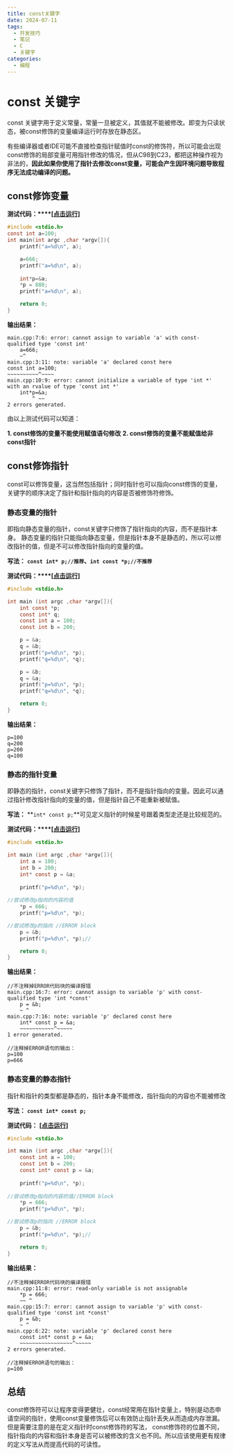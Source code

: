 ```yaml
---
title: const关键字
date: 2024-07-11
tags:
  - 开发技巧
  - 笔记
  - C
  - 关键字
categories:
  - 编程
---
```


# const 关键字

const 关键字用于定义常量，常量一旦被定义，其值就不能被修改。即变为只读状态，被const修饰的变量编译运行时存放在静态区。

有些编译器或者IDE可能不直接检查指针赋值时const的修饰符，所以可能会出现const修饰的局部变量可用指针修改的情况，但从C98到C23，都把这种操作视为非法的，**因此如果你使用了指针去修改const变量，可能会产生因环境问题导致程序无法成功编译的问题。**

## const修饰变量

**测试代码：****[[点击运行]](https://cpp.sh/?source=%0D%0A%23include+%3Cstdio.h%3E%0D%0Aconst+int+a%3D100%3B%0D%0Aint+main(int+argc+%2Cchar+*argv%5B%5D)%7B%0D%0A++++printf(%22a%3D%25d%5Cn%22%2C+a)%3B%0D%0A%0D%0A++++a%3D666%3B%0D%0A++++printf(%22a%3D%25d%5Cn%22%2C+a)%3B%0D%0A++++%0D%0A++++int*p%3D%26a%3B%0D%0A++++*p+%3D+888%3B%0D%0A++++printf(%22a%3D%25d%5Cn%22%2C+a)%3B%0D%0A%0D%0A++++return+0%3B%0D%0A%7D)**

```C
#include <stdio.h>
const int a=100;
int main(int argc ,char *argv[]){
    printf("a=%d\n", a);

    a=666;
    printf("a=%d\n", a);
    
    int*p=&a;
    *p = 888;
    printf("a=%d\n", a);

    return 0;
}
```

**输出结果：**

```terminal compilation
main.cpp:7:6: error: cannot assign to variable 'a' with const-qualified type 'const int'
    a=666;
    ~^
main.cpp:3:11: note: variable 'a' declared const here
const int a=100;
~~~~~~~~~~^~~~~
main.cpp:10:9: error: cannot initialize a variable of type 'int *' with an rvalue of type 'const int *'
    int*p=&a;
        ^ ~~
2 errors generated.
```

由以上测试代码可以知道：

**1. const修饰的变量不能使用赋值语句修改**
**2. const修饰的变量不能赋值给非const指针**

## const修饰指针

const可以修饰变量，这当然包括指针；同时指针也可以指向const修饰的变量，关键字的顺序决定了指针和指针指向的内容是否被修饰符修饰。

### 静态变量的指针

即指向静态变量的指针，const关键字只修饰了指针指向的内容，而不是指针本身。
静态变量的指针只能指向静态变量，但是指针本身不是静态的，所以可以修改指针的值，但是不可以修改指针指向的变量的值。

**写法：**
**`const int* p;//推荐`、`int const *p;//不推荐`**

**测试代码：****[[点击运行]](https://cpp.sh/?source=%23include+%3Cstdio.h%3E%0D%0A%0D%0Aint+main+(int+argc+%2Cchar+*argv%5B%5D)%7B%0D%0A++++int+const+*p%3B%0D%0A++++const+int+*q%3B%0D%0A++++const+int+a+%3D+100%3B%0D%0A++++const+int+b+%3D+200%3B%0D%0A%0D%0A++++p+%3D+%26a%3B%0D%0A++++q+%3D+%26b%3B%0D%0A++++printf(%22p%3D%25d%5Cn%22%2C+*p)%3B%0D%0A++++printf(%22q%3D%25d%5Cn%22%2C+*q)%3B%0D%0A%0D%0A++++p+%3D+%26b%3B%0D%0A++++q+%3D+%26a%3B%0D%0A++++printf(%22p%3D%25d%5Cn%22%2C+*p)%3B%0D%0A++++printf(%22q%3D%25d%5Cn%22%2C+*q)%3B%0D%0A%0D%0A++++return+0%3B%0D%0A%7D)**

```C
#include <stdio.h>

int main (int argc ,char *argv[]){
    int const *p;
    const int* q;
    const int a = 100;
    const int b = 200;

    p = &a;
    q = &b;
    printf("p=%d\n", *p);
    printf("q=%d\n", *q);

    p = &b;
    q = &a;
    printf("p=%d\n", *p);
    printf("q=%d\n", *q);

    return 0;
}
```

**输出结果：**

```terminal output
p=100
q=200
p=200
q=100
```

### 静态的指针变量

即静态的指针，const关键字只修饰了指针，而不是指针指向的变量。因此可以通过指针修改指针指向的变量的值，但是指针自己不能重新被赋值。

**写法：**
**`int* const p;`**可见定义指针的时候星号跟着类型走还是比较规范的。


**测试代码：****[[点击运行]](
https://cpp.sh/?source=%23include+%3Cstdio.h%3E%0D%0A%0D%0Aint+main+(int+argc+%2Cchar+*argv%5B%5D)%7B%0D%0A++++int+a+%3D+100%3B%0D%0A++++int+b+%3D+200%3B%0D%0A++++int*+const+p+%3D+%26a%3B%0D%0A++++%0D%0A++++printf(%22p%3D%25d%5Cn%22%2C+*p)%3B%0D%0A++++%0D%0A%2F%2F%E5%B0%9D%E8%AF%95%E4%BF%AE%E6%94%B9p%E6%8C%87%E5%90%91%E7%9A%84%E5%86%85%E5%AE%B9%E7%9A%84%E5%80%BC%0D%0A++++*p+%3D+666%3B%0D%0A++++printf(%22p%3D%25d%5Cn%22%2C+*p)%3B%0D%0A%0D%0A%2F%2F%E5%B0%9D%E8%AF%95%E4%BF%AE%E6%94%B9p%E7%9A%84%E6%8C%87%E5%90%91+%2F%2FERROR+block%0D%0A++++p+%3D+%26b%3B%0D%0A++++printf(%22p%3D%25d%5Cn%22%2C+*p)%3B%2F%2F%0D%0A%0D%0A++++return+0%3B%0D%0A%7D)**

```C
#include <stdio.h>

int main (int argc ,char *argv[]){
    int a = 100;
    int b = 200;
    int* const p = &a;
    
    printf("p=%d\n", *p);
    
//尝试修改p指向的内容的值
    *p = 666;
    printf("p=%d\n", *p);

//尝试修改p的指向 //ERROR block
    p = &b;
    printf("p=%d\n", *p);//

    return 0;
}
```

**输出结果：**

```terminal output
//不注释掉ERROR代码块的编译报错
main.cpp:16:7: error: cannot assign to variable 'p' with const-qualified type 'int *const'
    p = &b;
    ~ ^
main.cpp:7:16: note: variable 'p' declared const here
    int* const p = &a;
    ~~~~~~~~~~~^~~~~~
1 error generated.

//注释掉ERROR语句的输出：
p=100
p=666
```

### 静态变量的静态指针

指针和指针的类型都是静态的，指针本身不能修改，指针指向的内容也不能被修改

**写法：**
**`const int* const p;`**

**测试代码：** **[[点击运行]](https://cpp.sh/?source=%23include+%3Cstdio.h%3E%0D%0A%0D%0Aint+main+(int+argc+%2Cchar+*argv%5B%5D)%7B%0D%0A++++const+int+a+%3D+100%3B%0D%0A++++const+int+b+%3D+200%3B%0D%0A++++const+int*+const+p+%3D+%26a%3B%0D%0A++++%0D%0A++++printf(%22p%3D%25d%5Cn%22%2C+*p)%3B%0D%0A++++%0D%0A%2F%2F%E5%B0%9D%E8%AF%95%E4%BF%AE%E6%94%B9p%E6%8C%87%E5%90%91%E7%9A%84%E5%86%85%E5%AE%B9%E7%9A%84%E5%80%BC%2F%2FERROR+block%0D%0A++++*p+%3D+666%3B%0D%0A++++printf(%22p%3D%25d%5Cn%22%2C+*p)%3B%0D%0A%0D%0A%2F%2F%E5%B0%9D%E8%AF%95%E4%BF%AE%E6%94%B9p%E7%9A%84%E6%8C%87%E5%90%91+%2F%2FERROR+block%0D%0A++++p+%3D+%26b%3B%0D%0A++++printf(%22p%3D%25d%5Cn%22%2C+*p)%3B%2F%2F%0D%0A%0D%0A++++return+0%3B%0D%0A%7D)**


```C
#include <stdio.h>

int main (int argc ,char *argv[]){
    const int a = 100;
    const int b = 200;
    const int* const p = &a;
    
    printf("p=%d\n", *p);
    
//尝试修改p指向的内容的值//ERROR block
    *p = 666;
    printf("p=%d\n", *p);

//尝试修改p的指向 //ERROR block
    p = &b;
    printf("p=%d\n", *p);//

    return 0;
}
```

**输出结果：**

```terminal output
//不注释掉ERROR代码块的编译报错
main.cpp:11:8: error: read-only variable is not assignable
    *p = 666;
    ~~ ^
main.cpp:15:7: error: cannot assign to variable 'p' with const-qualified type 'const int *const'
    p = &b;
    ~ ^
main.cpp:6:22: note: variable 'p' declared const here
    const int* const p = &a;
    ~~~~~~~~~~~~~~~~~^~~~~~
2 errors generated.

//注释掉ERROR语句的输出：
p=100
```

## 总结

const修饰符可以让程序变得更健壮，const经常用在指针变量上，特别是动态申请空间的指针，使用const变量修饰后可以有效防止指针丢失从而造成内存泄漏。但是需要注意的是在定义指针时const修饰符的写法，
const修饰符的位置不同，指针指向的内容和指针本身是否可以被修改的含义也不同。所以应该使用更有规律的定义写法从而提高代码的可读性。